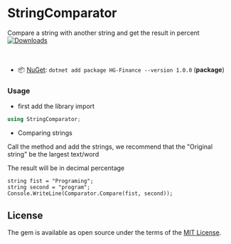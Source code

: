 # StringComparator
Compare a string with another string and get the result in percent
[![Downloads](https://img.shields.io/nuget/dt/StringComparator.svg)](https://www.nuget.org/packages/StringComparator/)<br><br><br>
- 📦 [NuGet](https://www.nuget.org/packages/HG-Finance/): `dotnet add package HG-Finance --version 1.0.0` (**package**)


### Usage

- first add the library import
```csharp
using StringComparator;
```

- Comparing strings

Call the method and add the strings, we recommend that the "Original string" be the largest text/word

The result will be in decimal percentage

```chsarp 
string fist = "Programing";
string second = "program";
Console.WriteLine(Comparator.Compare(fist, second));
```

## License

The gem is available as open source under the terms of the [MIT License](http://opensource.org/licenses/MIT).
